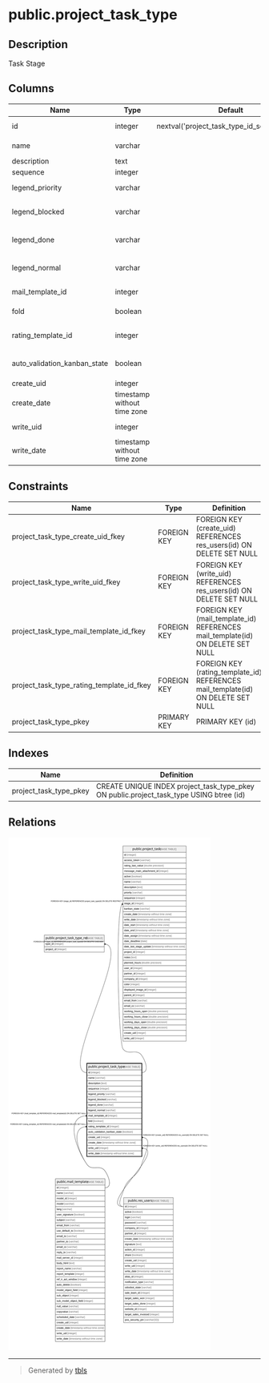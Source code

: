 # public.project_task_type

## Description

Task Stage

## Columns

| Name | Type | Default | Nullable | Children | Parents | Comment |
| ---- | ---- | ------- | -------- | -------- | ------- | ------- |
| id | integer | nextval('project_task_type_id_seq'::regclass) | false | [public.project_task_type_rel](public.project_task_type_rel.md) [public.project_task](public.project_task.md) |  |  |
| name | varchar |  | false |  |  | Stage Name |
| description | text |  | true |  |  | Description |
| sequence | integer |  | true |  |  | Sequence |
| legend_priority | varchar |  | true |  |  | Starred Explanation |
| legend_blocked | varchar |  | false |  |  | Red Kanban Label |
| legend_done | varchar |  | false |  |  | Green Kanban Label |
| legend_normal | varchar |  | false |  |  | Grey Kanban Label |
| mail_template_id | integer |  | true |  | [public.mail_template](public.mail_template.md) | Email Template |
| fold | boolean |  | true |  |  | Folded in Kanban |
| rating_template_id | integer |  | true |  | [public.mail_template](public.mail_template.md) | Rating Email Template |
| auto_validation_kanban_state | boolean |  | true |  |  | Automatic kanban status |
| create_uid | integer |  | true |  | [public.res_users](public.res_users.md) | Created by |
| create_date | timestamp without time zone |  | true |  |  | Created on |
| write_uid | integer |  | true |  | [public.res_users](public.res_users.md) | Last Updated by |
| write_date | timestamp without time zone |  | true |  |  | Last Updated on |

## Constraints

| Name | Type | Definition |
| ---- | ---- | ---------- |
| project_task_type_create_uid_fkey | FOREIGN KEY | FOREIGN KEY (create_uid) REFERENCES res_users(id) ON DELETE SET NULL |
| project_task_type_write_uid_fkey | FOREIGN KEY | FOREIGN KEY (write_uid) REFERENCES res_users(id) ON DELETE SET NULL |
| project_task_type_mail_template_id_fkey | FOREIGN KEY | FOREIGN KEY (mail_template_id) REFERENCES mail_template(id) ON DELETE SET NULL |
| project_task_type_rating_template_id_fkey | FOREIGN KEY | FOREIGN KEY (rating_template_id) REFERENCES mail_template(id) ON DELETE SET NULL |
| project_task_type_pkey | PRIMARY KEY | PRIMARY KEY (id) |

## Indexes

| Name | Definition |
| ---- | ---------- |
| project_task_type_pkey | CREATE UNIQUE INDEX project_task_type_pkey ON public.project_task_type USING btree (id) |

## Relations

![er](public.project_task_type.svg)

---

> Generated by [tbls](https://github.com/k1LoW/tbls)
